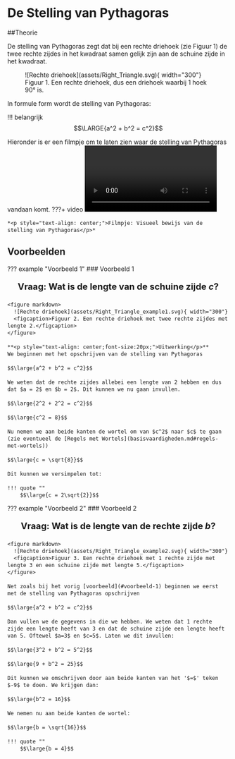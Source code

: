 # De Stelling van Pythagoras
##Theorie

De stelling van Pythagoras zegt dat bij een rechte driehoek (zie Figuur 1) de twee rechte zijdes in het kwadraat samen gelijk zijn aan de schuine zijde in het kwadraat.

<figure markdown>
  ![Rechte driehoek](assets/Right_Triangle.svg){ width="300"}
  <figcaption>Figuur 1. Een rechte driehoek, dus een driehoek waarbij 1 hoek 90° is.</figcaption>
</figure>

In formule form wordt de stelling van Pythagoras:

!!! belangrijk
    $$\LARGE{a^2 + b^2 = c^2}$$

Hieronder is er een filmpje om te laten zien waar de stelling van Pythagoras vandaan komt.
???+ video
    <video controls>
      <source src="../videos/Pythagoras.mp4" type="video/mp4">
    </video>

    *<p style="text-align: center;">Filmpje: Visueel bewijs van de stelling van Pythagoras</p>*

## Voorbeelden 
??? example "Voorbeeld 1"
    ### Voorbeeld 1
    **<p style="text-align: center;font-size:20px;">Vraag: Wat is de lengte van de schuine zijde $c$?</p>** 
    
    <figure markdown>
      ![Rechte driehoek](assets/Right_Triangle_example1.svg){ width="300"}
      <figcaption>Figuur 2. Een rechte driehoek met twee rechte zijdes met lengte 2.</figcaption>
    </figure>

    **<p style="text-align: center;font-size:20px;">Uitwerking</p>**
    We beginnen met het opschrijven van de stelling van Pythagoras

    $$\large{a^2 + b^2 = c^2}$$

    We weten dat de rechte zijdes allebei een lengte van 2 hebben en dus dat $a = 2$ en $b = 2$. Dit kunnen we nu gaan invullen.

    $$\large{2^2 + 2^2 = c^2}$$

    $$\large{c^2 = 8}$$

    Nu nemen we aan beide kanten de wortel om van $c^2$ naar $c$ te gaan (zie eventueel de [Regels met Wortels](basisvaardigheden.md#regels-met-wortels))

    $$\large{c = \sqrt{8}}$$

    Dit kunnen we versimpelen tot:

    !!! quote ""
        $$\large{c = 2\sqrt{2}}$$
    
     

??? example "Voorbeeld 2"
    ### Voorbeeld 2
    **<p style="text-align: center;font-size:20px;">Vraag: Wat is de lengte van de rechte zijde $b$?</p>** 

    <figure markdown>
      ![Rechte driehoek](assets/Right_Triangle_example2.svg){ width="300"}
      <figcaption>Figuur 3. Een rechte driehoek met 1 rechte zijde met lengte 3 en een schuine zijde met lengte 5.</figcaption>
    </figure>

    Net zoals bij het vorig [voorbeeld](#voorbeeld-1) beginnen we eerst met de stelling van Pythagoras opschrijven

    $$\large{a^2 + b^2 = c^2}$$

    Dan vullen we de gegevens in die we hebben. We weten dat 1 rechte zijde een lengte heeft van 3 en dat de schuine zijde een lengte heeft van 5. Oftewel $a=3$ en $c=5$. Laten we dit invullen:

    $$\large{3^2 + b^2 = 5^2}$$

    $$\large{9 + b^2 = 25}$$

    Dit kunnen we omschrijven door aan beide kanten van het '$=$' teken $-9$ te doen. We krijgen dan:

    $$\large{b^2 = 16}$$

    We nemen nu aan beide kanten de wortel:

    $$\large{b = \sqrt{16}}$$

    !!! quote ""
        $$\large{b = 4}$$ 

